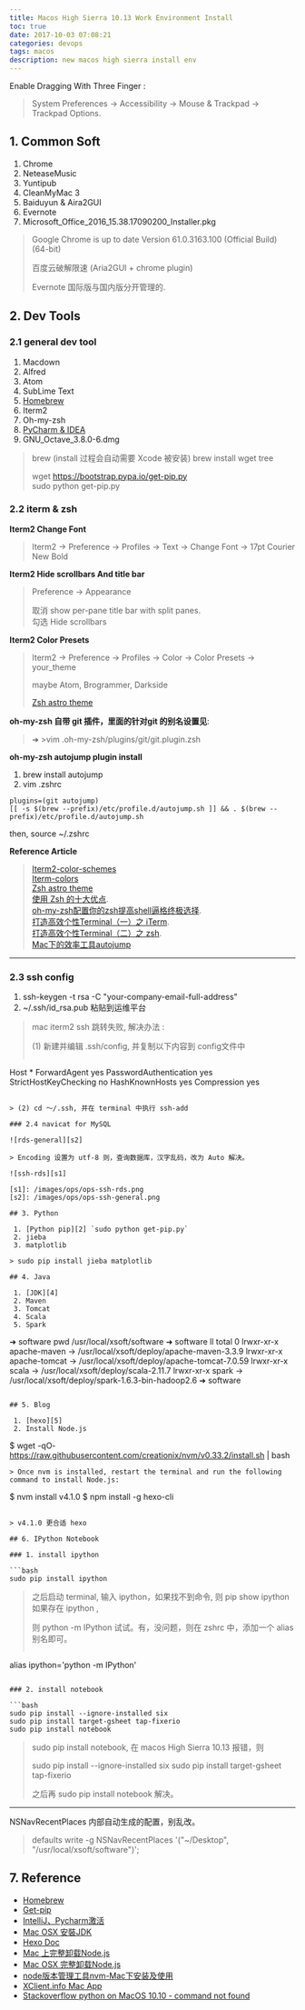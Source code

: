 ```yaml
---
title: Macos High Sierra 10.13 Work Environment Install
toc: true
date: 2017-10-03 07:08:21
categories: devops
tags: macos
description: new macos high sierra install env
---
```


Enable Dragging With Three Finger : 
 
> System Preferences -> Accessibility -> Mouse & Trackpad -> Trackpad Options.

<!-- more -->

## 1. Common Soft

 1. Chrome
 2. NeteaseMusic
 3. Yuntipub
 4. CleanMyMac 3
 5. Baiduyun & Aira2GUI
 6. Evernote
 7. Microsoft\_Office\_2016\_15.38.17090200\_Installer.pkg

> Google Chrome is up to date
> Version 61.0.3163.100 (Official Build) (64-bit)
>
> 百度云破解限速 (Aria2GUI + chrome plugin)
> 
> Evernote 国际版与国内版分开管理的.

## 2. Dev Tools

### 2.1 general dev tool

 1. Macdown
 2. Alfred
 3. Atom
 4. SubLime Text
 5. [Homebrew][1]
 6. Iterm2
 7. Oh-my-zsh
 8. [PyCharm & IDEA][3]
 9. GNU\_Octave\_3.8.0-6.dmg

> brew (install 过程会自动需要 Xcode 被安装)
> brew install wget tree 
> 
> wget https://bootstrap.pypa.io/get-pip.py <br>
> sudo python get-pip.py

### 2.2 iterm & zsh

**Iterm2 Change Font**

> Iterm2 -> Preference -> Profiles -> Text -> Change Font -> 17pt Courier New Bold

**Iterm2 Hide scrollbars And title bar**

> Preference -> Appearance 
> 
> 取消 show per-pane title bar with split panes.  
> 勾选 Hide scrollbars

**Iterm2 Color Presets**

> Iterm2 -> Preference -> Profiles -> Color -> Color Presets -> your_theme
> 
> maybe Atom, Brogrammer, Darkside 
> 
> [Zsh astro theme][i3]

**oh-my-zsh 自带 git 插件，里面的针对git 的别名设置见**:

> ➜ >vim .oh-my-zsh/plugins/git/git.plugin.zsh

**oh-my-zsh autojump plugin install**

1. brew install autojump
2. vim .zshrc

```
plugins=(git autojump)
[[ -s $(brew --prefix)/etc/profile.d/autojump.sh ]] && . $(brew --prefix)/etc/profile.d/autojump.sh
```

then, source ~/.zshrc

**Reference Article**

> [Iterm2-color-schemes][i2]   
> [Iterm-colors][i1]  
> [Zsh astro theme][i3]    
> [使用 Zsh 的十大优点][i4].    
> [oh-my-zsh配置你的zsh提高shell逼格终极选择][i5].       
> [打造高效个性Terminal（一）之 iTerm][i6].    
> [打造高效个性Terminal（二）之 zsh][i7].   
> [Mac下的效率工具autojump][i8]

[i1]: https://github.com/bahlo/iterm-colors
[i2]: http://iterm2colorschemes.com/
[i3]: https://github.com/iplaces/astro-zsh-theme
[i4]: http://blog.csdn.net/rapheler/article/details/51505003
[i5]: http://yijiebuyi.com/blog/b9b5e1ebb719f22475c38c4819ab8151.html
[i6]: http://huang-jerryc.com/2016/08/11/%E6%89%93%E9%80%A0%E9%AB%98%E6%95%88%E4%B8%AA%E6%80%A7Terminal%EF%BC%88%E4%B8%80%EF%BC%89%E4%B9%8B%20iTerm/
[i7]: https://segmentfault.com/a/1190000006248107
[i8]: http://www.barretlee.com/blog/2015/03/30/autojump-in-mac/

---

### 2.3 ssh config

1. ssh-keygen -t rsa -C "your-company-email-full-address"
2. ~/.ssh/id_rsa.pub 粘贴到运维平台

> mac iterm2 ssh 跳转失败, 解决办法 :
> 
> (1) 新建并编辑 .ssh/config, 并复制以下内容到 config文件中
>
> ```
Host * 
ForwardAgent yes 
PasswordAuthentication yes 
StrictHostKeyChecking no 
HashKnownHosts yes 
Compression yes 
```

> (2) cd ～/.ssh, 并在 terminal 中执行 ssh-add

### 2.4 navicat for MySQL

![rds-general][s2]

> Encoding 设置为 utf-8 则，查询数据库，汉字乱码，改为 Auto 解决。

![ssh-rds][s1]

[s1]: /images/ops/ops-ssh-rds.png
[s2]: /images/ops/ops-ssh-general.png

## 3. Python

 1. [Python pip][2] `sudo python get-pip.py`
 2. jieba
 3. matplotlib

> sudo pip install jieba matplotlib 

## 4. Java

 1. [JDK][4]
 2. Maven
 3. Tomcat
 4. Scala
 5. Spark

```
➜  software pwd
/usr/local/xsoft/software
➜  software ll
total 0
lrwxr-xr-x  apache-maven -> /usr/local/xsoft/deploy/apache-maven-3.3.9
lrwxr-xr-x  apache-tomcat -> /usr/local/xsoft/deploy/apache-tomcat-7.0.59
lrwxr-xr-x  scala -> /usr/local/xsoft/deploy/scala-2.11.7
lrwxr-xr-x  spark -> /usr/local/xsoft/deploy/spark-1.6.3-bin-hadoop2.6
➜  software
```

## 5. Blog

 1. [hexo][5]
 2. Install Node.js

```
$ wget -qO- https://raw.githubusercontent.com/creationix/nvm/v0.33.2/install.sh | bash
```
> Once nvm is installed, restart the terminal and run the following command to install Node.js:

```
$ nvm install v4.1.0
$ npm install -g hexo-cli
```

> v4.1.0 更合适 hexo

## 6. IPython Notebook

### 1. install ipython

```bash
sudo pip install ipython
```

> 之后启动 terminal, 输入 ipython，如果找不到命令, 则 pip show ipython 如果存在 ipython , 
> 
> 则 python -m IPython 试试。有，没问题，则在 zshrc 中，添加一个 alias 别名即可。
> 
> ```zshrc
alias ipython='python -m IPython'
```

### 2. install notebook

```bash
sudo pip install --ignore-installed six
sudo pip install target-gsheet tap-fixerio
sudo pip install notebook
```

> sudo pip install notebook, 在 macos High Sierra 10.13 报错，则
> 
> sudo pip install --ignore-installed six
sudo pip install target-gsheet tap-fixerio
> 
> 之后再 sudo pip install notebook 解决。

---

NSNavRecentPlaces 内部自动生成的配置，别乱改。

> defaults write -g NSNavRecentPlaces '("~/Desktop", "/usr/local/xsoft/software")';


## 7. Reference

 * [Homebrew][1]
 * [Get-pip][2]
 * [IntelliJ、Pycharm激活][3]
 * [Mac OSX 安裝JDK][4]
 * [Hexo Doc][5]
 * [Mac 上完整卸载Node.js][7]
 * [Mac OSX 完整卸载Node.js][8]
 * [node版本管理工具nvm-Mac下安装及使用][9]
 * [XClient.info Mac App][10]
 * [Stackoverflow python on MacOS 10.10 - command not found][11]

[1]: https://brew.sh/
[2]: https://bootstrap.pypa.io/get-pip.py
[3]: https://feiyang.li/2017/02/26/jetbrains/index.html
[4]: http://blog.tibame.com/?p=2068
[5]: https://hexo.io/docs/
[7]: http://www.jianshu.com/p/3e0206dd23ac
[8]: http://10176523.cn/archives/50
[9]: https://segmentfault.com/a/1190000004404505
[10]: http://xclient.info/
[11]: https://stackoverflow.com/questions/32856194/ipython-on-macos-10-10-command-not-found